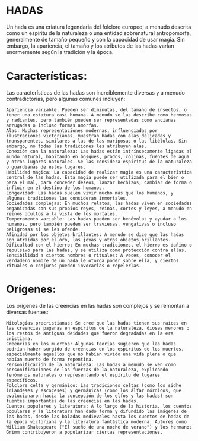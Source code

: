 # HADAS

Un hada es una criatura legendaria del folclore europeo, a menudo descrita como un espíritu de la naturaleza o una entidad sobrenatural antropomorfa, generalmente de tamaño pequeño y con la capacidad de usar magia. Sin embargo, la apariencia, el tamaño y los atributos de las hadas varían enormemente según la tradición y la época.
 
# Características:

Las características de las hadas son increíblemente diversas y a menudo contradictorias, pero algunas comunes incluyen:

    Apariencia variable: Pueden ser diminutas, del tamaño de insectos, o tener una estatura casi humana. A menudo se las describe como hermosas y radiantes, pero también pueden ser representadas como ancianas arrugadas o incluso formas amorfas.
    Alas: Muchas representaciones modernas, influenciadas por ilustraciones victorianas, muestran hadas con alas delicadas y transparentes, similares a las de las mariposas o las libélulas. Sin embargo, no todas las tradiciones les atribuyen alas.
    Conexión con la naturaleza: Las hadas están intrínsecamente ligadas al mundo natural, habitando en bosques, prados, colinas, fuentes de agua y otros lugares naturales. Se las considera espíritus de la naturaleza o guardianas de estos lugares.
    Habilidad mágica: La capacidad de realizar magia es una característica central de las hadas. Esta magia puede ser utilizada para el bien o para el mal, para conceder deseos, lanzar hechizos, cambiar de forma o influir en el destino de los humanos.
    Longevidad: Las hadas suelen vivir mucho más que los humanos, y algunas tradiciones las consideran inmortales.
    Sociedades complejas: En muchos relatos, las hadas viven en sociedades organizadas con sus propios reyes, reinas, cortes y leyes, a menudo en reinos ocultos a la vista de los mortales.
    Temperamento variable: Las hadas pueden ser benévolas y ayudar a los humanos, pero también pueden ser traviesas, vengativas o incluso peligrosas si se les ofende.
    Afinidad por los objetos brillantes: A menudo se dice que las hadas son atraídas por el oro, las joyas y otros objetos brillantes.
    Dificultad con el hierro: En muchas tradiciones, el hierro es dañino o repulsivo para las hadas, y se utiliza como protección contra ellas.
    Sensibilidad a ciertos nombres o rituales: A veces, conocer el verdadero nombre de un hada le otorga poder sobre ella, y ciertos rituales o conjuros pueden invocarlas o repelerlas.

# Orígenes:

Los orígenes de las creencias en las hadas son complejos y se remontan a diversas fuentes:

    Mitologías precristianas: Se cree que las hadas tienen sus raíces en las creencias paganas en espíritus de la naturaleza, dioses menores o los restos de antiguas deidades que fueron degradadas en la era cristiana.
    Creencias en los muertos: Algunas teorías sugieren que las hadas podrían haber surgido de creencias en los espíritus de los muertos, especialmente aquellos que no habían vivido una vida plena o que habían muerto de forma repentina.
    Personificación de la naturaleza: Las hadas a menudo se ven como personificaciones de las fuerzas de la naturaleza, explicando fenómenos naturales o representando el espíritu de lugares específicos.
    Folclore celta y germánico: Las tradiciones celtas (como los sidhe irlandeses y escoceses) y germánicas (como los álfar nórdicos, que evolucionaron hacia la concepción de los elfos y las hadas) son fuentes importantes de las creencias en las hadas.
    Cuentos populares y literatura: A lo largo de la historia, los cuentos populares y la literatura han dado forma y difundido las imágenes de las hadas, desde las baladas medievales hasta los cuentos de hadas de la época victoriana y la literatura fantástica moderna. Autores como William Shakespeare ("El sueño de una noche de verano") y los hermanos Grimm contribuyeron a popularizar ciertas representaciones.
